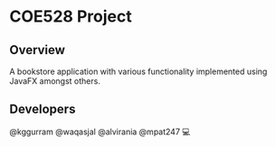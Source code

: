 # COE528 Project

## Overview

 A bookstore application with various functionality implemented using JavaFX amongst others.

## Developers

@kggurram @waqasjal @alvirania @mpat247 :computer: